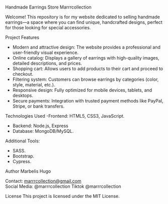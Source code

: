 # 
Handmade Earrings Store Marrrcollection

Welcome! This repository is for my website dedicated to selling handmade earrings—a space where you can find unique, handcrafted designs, perfect for those looking for special accessories.

Project Features
- Modern and attractive design: The website provides a professional and user-friendly visual experience.
- Online catalog: Displays a gallery of earrings with high-quality images, detailed descriptions, and prices.
- Shopping cart: Allows users to add products to their cart and proceed to checkout.
- Filtering system: Customers can browse earrings by categories (color, style, material, etc.).
- Responsive design: Fully optimized for mobile devices, tablets, and desktops.
- Secure payments: Integration with trusted payment methods like PayPal, Stripe, or bank transfers.

 Technologies Used
 -Frontend: HTML5, CSS3, JavaScript.
- Backend: Node.js, Express
- Database: MongoDB/MySQL.

Additional Tools:
- SASS.
- Bootstrap.
- Cypress.

Author
Marbelis Hugo

Contact: marrrcollection@gmail.com  
Social Media: @marrrcollection Tiktok @marrrcollection 

License
This project is licensed under the MIT License. 



